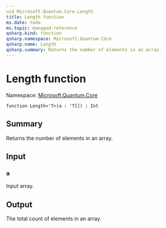 ```yaml
---
uid Microsoft.Quantum.Core.Length
title: Length function
ms.date: todo
ms.topic: managed-reference
qsharp.kind: function
qsharp.namespace: Microsoft.Quantum.Core
qsharp.name: Length
qsharp.summary: Returns the number of elements in an array.
---
```


# Length function

Namespace: [Microsoft.Quantum.Core](xref:Microsoft.Quantum.Core)

```qsharp
function Length<'T>(a : 'T[]) : Int
```

## Summary
Returns the number of elements in an array.

## Input
### a
Input array.

## Output
The total count of elements in an array.
